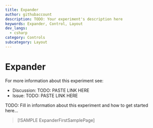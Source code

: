 ```yaml
---
title: Expander
author: githubaccount
description: TODO: Your experiment's description here
keywords: Expander, Control, Layout
dev_langs:
  - csharp
category: Controls
subcategory: Layout
---
```


<!-- To know about all the available Markdown syntax, Check out https://docs.microsoft.com/en-us/contribute/markdown-reference -->
<!-- Ensure you remove all comments before submission, to ensure that there are no formatting issues when displaying this page.  -->
<!-- It is recommended to check how the Documentation will look in the sample app, before Merging a PR -->
<!-- **Note:** All links to other docs.microsoft.com pages should be relative without locale, i.e. for the one above would be /contribute/markdown-reference -->
<!-- Included images should be optimized for size and not include any Intellectual Property references. -->

# Expander

For more information about this experiment see:
- Discussion: TODO: PASTE LINK HERE
- Issue: TODO: PASTE LINK HERE

TODO: Fill in information about this experiment and how to get started here...

> [!SAMPLE ExpanderFirstSamplePage]

